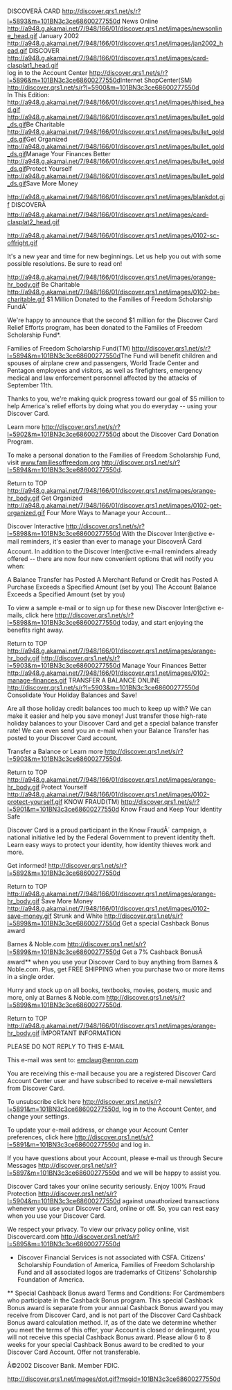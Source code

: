 DISCOVERÃ CARD <http://discover.qrs1.net/s/r?l=5893&m=101BN3c3ce68600277550d>	  News Online <http://a948.g.akamai.net/7/948/166/01/discover.qrs1.net/images/newsonline_head.gif> January 2002 <http://a948.g.akamai.net/7/948/166/01/discover.qrs1.net/images/jan2002_head.gif>	 DISCOVER <http://a948.g.akamai.net/7/948/166/01/discover.qrs1.net/images/card-clasplat1_head.gif>	
log in to the Account Center <http://discover.qrs1.net/s/r?l=5896&m=101BN3c3ce68600277550d>Internet ShopCenter(SM) <http://discover.qrs1.net/s/r?l=5900&m=101BN3c3ce68600277550d>	 
 In This Edition: <http://a948.g.akamai.net/7/948/166/01/discover.qrs1.net/images/thised_head.gif>	    <http://a948.g.akamai.net/7/948/166/01/discover.qrs1.net/images/bullet_gold_ds.gif>Be Charitable	     <http://a948.g.akamai.net/7/948/166/01/discover.qrs1.net/images/bullet_gold_ds.gif>Get Organized	     <http://a948.g.akamai.net/7/948/166/01/discover.qrs1.net/images/bullet_gold_ds.gif>Manage Your Finances Better	 
    <http://a948.g.akamai.net/7/948/166/01/discover.qrs1.net/images/bullet_gold_ds.gif>Protect Yourself	     <http://a948.g.akamai.net/7/948/166/01/discover.qrs1.net/images/bullet_gold_ds.gif>Save More Money 	 
	
  <http://a948.g.akamai.net/7/948/166/01/discover.qrs1.net/images/blankdot.gif>	
 DISCOVERÃ <http://a948.g.akamai.net/7/948/166/01/discover.qrs1.net/images/card-clasplat2_head.gif>	

  <http://a948.g.akamai.net/7/948/166/01/discover.qrs1.net/images/0102-sc-offright.gif>

It's a new year and time for new beginnings. Let us help you out with some possible resolutions. Be sure to read on!
	
  <http://a948.g.akamai.net/7/948/166/01/discover.qrs1.net/images/orange-hr_body.gif>
 Be Charitable <http://a948.g.akamai.net/7/948/166/01/discover.qrs1.net/images/0102-be-charitable.gif>
$1 Million Donated to the Families of Freedom Scholarship FundÃ´

We're happy to announce that the second $1 million for the Discover Card Relief Efforts program, has been donated to the Families of Freedom Scholarship Fund*.

Families of Freedom Scholarship Fund(TM) <http://discover.qrs1.net/s/r?l=5894&m=101BN3c3ce68600277550d>The Fund will benefit children and spouses of airplane crew and passengers, World Trade Center and Pentagon employees and visitors, as well as firefighters, emergency medical and law enforcement personnel affected by the attacks of September 11th.

Thanks to you, we're making quick progress toward our goal of $5 million to help America's relief efforts by doing what you do everyday -- using your Discover Card.

Learn more <http://discover.qrs1.net/s/r?l=5902&m=101BN3c3ce68600277550d> about the Discover Card Donation Program.

To make a personal donation to the Families of Freedom Scholarship Fund, visit www.familiesoffreedom.org <http://discover.qrs1.net/s/r?l=5894&m=101BN3c3ce68600277550d>.


Return to TOP
  <http://a948.g.akamai.net/7/948/166/01/discover.qrs1.net/images/orange-hr_body.gif>
 Get Organized <http://a948.g.akamai.net/7/948/166/01/discover.qrs1.net/images/0102-get-organized.gif>
Four More Ways to Manage your Account... 
	
Discover Interactive <http://discover.qrs1.net/s/r?l=5898&m=101BN3c3ce68600277550d> With the Discover Inter@ctive e-mail reminders, it's easier than ever to manage your DiscoverÃ Card Account. In addition to the Discover Inter@ctive e-mail reminders already offered -- there are now four new convenient options that will notify you when: 

A Balance Transfer has Posted
A Merchant Refund or Credit has Posted
A Purchase Exceeds a Specified Amount (set by you)
The Account Balance Exceeds a Specified Amount (set by you)

To view a sample e-mail or to sign up for these new Discover Inter@ctive e-mails, click here <http://discover.qrs1.net/s/r?l=5898&m=101BN3c3ce68600277550d> today, and start enjoying the benefits right away. 


Return to TOP
  <http://a948.g.akamai.net/7/948/166/01/discover.qrs1.net/images/orange-hr_body.gif>
 <http://discover.qrs1.net/s/r?l=5903&m=101BN3c3ce68600277550d> Manage Your Finances Better <http://a948.g.akamai.net/7/948/166/01/discover.qrs1.net/images/0102-manage-finances.gif>
TRANSFER A BALANCE ONLINE <http://discover.qrs1.net/s/r?l=5903&m=101BN3c3ce68600277550d> Consolidate Your Holiday Balances and Save! 

Are all those holiday credit balances too much to keep up with? We can make it easier and help you save money! Just transfer those high-rate holiday balances to your Discover Card and get a special balance transfer rate! We can even send you an e-mail when your Balance Transfer has posted to your Discover Card account.

Transfer a Balance or Learn more <http://discover.qrs1.net/s/r?l=5903&m=101BN3c3ce68600277550d>. 

Return to TOP
  <http://a948.g.akamai.net/7/948/166/01/discover.qrs1.net/images/orange-hr_body.gif>
 Protect Yourself <http://a948.g.akamai.net/7/948/166/01/discover.qrs1.net/images/0102-protect-yourself.gif>
KNOW FRAUD(TM) <http://discover.qrs1.net/s/r?l=5901&m=101BN3c3ce68600277550d> Know Fraud and Keep Your Identity Safe 

Discover Card is a proud participant in the Know FraudÃ´ campaign, a national initiative led by the Federal Government to prevent identity theft. Learn easy ways to protect your identity, how identity thieves work and more.

Get informed! <http://discover.qrs1.net/s/r?l=5892&m=101BN3c3ce68600277550d>

Return to TOP
  <http://a948.g.akamai.net/7/948/166/01/discover.qrs1.net/images/orange-hr_body.gif>
 Save More Money <http://a948.g.akamai.net/7/948/166/01/discover.qrs1.net/images/0102-save-money.gif>
Strunk and White <http://discover.qrs1.net/s/r?l=5899&m=101BN3c3ce68600277550d> Get a special Cashback Bonus award 

Barnes & Noble.com <http://discover.qrs1.net/s/r?l=5899&m=101BN3c3ce68600277550d> Get a 7% Cashback BonusÃ award** when you use your Discover Card to buy anything from Barnes & Noble.com. Plus, get FREE SHIPPING when you purchase two or more items in a single order.

Hurry and stock up on all books, textbooks, movies, posters, music and more, only at Barnes & Noble.com <http://discover.qrs1.net/s/r?l=5899&m=101BN3c3ce68600277550d>. 

Return to TOP
  <http://a948.g.akamai.net/7/948/166/01/discover.qrs1.net/images/orange-hr_body.gif>
IMPORTANT INFORMATION

PLEASE DO NOT REPLY TO THIS E-MAIL

This e-mail was sent to: emclaug@enron.com

You are receiving this e-mail because you are a registered Discover Card Account Center user and have subscribed to receive e-mail newsletters from Discover Card.

To unsubscribe click here <http://discover.qrs1.net/s/r?l=5891&m=101BN3c3ce68600277550d>, log in to the Account Center, and change your settings.

To update your e-mail address, or change your Account Center preferences, click here <http://discover.qrs1.net/s/r?l=5891&m=101BN3c3ce68600277550d> and log in.

If you have questions about your Account, please e-mail us through Secure Messages <http://discover.qrs1.net/s/r?l=5897&m=101BN3c3ce68600277550d> and we will be happy to assist you.

Discover Card takes your online security seriously. Enjoy 100% Fraud Protection <http://discover.qrs1.net/s/r?l=5904&m=101BN3c3ce68600277550d> against unauthorized transactions whenever you use your Discover Card, online or off. So, you can rest easy when you use your Discover Card.

We respect your privacy. To view our privacy policy online, visit Discovercard.com <http://discover.qrs1.net/s/r?l=5895&m=101BN3c3ce68600277550d>

* Discover Financial Services is not associated with CSFA. Citizens' Scholarship Foundation of America, Families of Freedom Scholarship Fund and all associated logos are trademarks of Citizens' Scholarship Foundation of America.

** Special Cashback Bonus award Terms and Conditions:
For Cardmembers who participate in the Cashback Bonus program. This special Cashback Bonus award is separate from your annual Cashback Bonus award you may receive from Discover Card, and is not part of the Discover Card Cashback Bonus award calculation method. If, as of the date we determine whether you meet the terms of this offer, your Account is closed or delinquent, you will not receive this special Cashback Bonus award. Please allow 6 to 8 weeks for your special Cashback Bonus award to be credited to your Discover Card Account. Offer not transferable.

Â©2002 Discover Bank. Member FDIC.
	
  <http://discover.qrs1.net/images/dot.gif?msgid=101BN3c3ce68600277550d>
